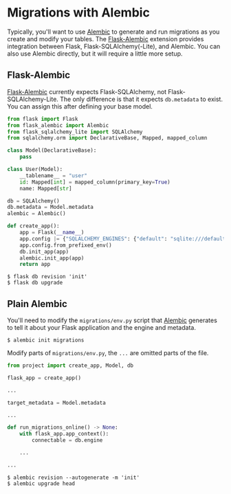 # Migrations with Alembic

Typically, you'll want to use [Alembic] to generate and run migrations as you
create and modify your tables. The [Flask-Alembic] extension provides
integration between Flask, Flask-SQLAlchemy(-Lite), and Alembic. You can also
use Alembic directly, but it will require a little more setup.

[Alembic]: https://alembic.sqlalchemy.org
[Flask-Alembic]: https://flask-alembic.readthedocs.io


## Flask-Alembic

[Flask-Alembic] currently expects Flask-SQLAlchemy, not Flask-SQLAlchemy-Lite. The
only difference is that it expects `db.metadata` to exist. You can assign this
after defining your base model.

```python
from flask import Flask
from flask_alembic import Alembic
from flask_sqlalchemy_lite import SQLAlchemy
from sqlalchemy.orm import DeclarativeBase, Mapped, mapped_column

class Model(DeclarativeBase):
    pass

class User(Model):
    __tablename__ = "user"
    id: Mapped[int] = mapped_column(primary_key=True)
    name: Mapped[str]

db = SQLAlchemy()
db.metadata = Model.metadata
alembic = Alembic()

def create_app():
    app = Flask(__name__)
    app.config |= {"SQLALCHEMY_ENGINES": {"default": "sqlite:///default.sqlite"}}
    app.config.from_prefixed_env()
    db.init_app(app)
    alembic.init_app(app)
    return app
```

```
$ flask db revision 'init'
$ flask db upgrade
```


## Plain Alembic

You'll need to modify the `migrations/env.py` script that [Alembic] generates to
tell it about your Flask application and the engine and metadata.

```
$ alembic init migrations
```

Modify parts of `migrations/env.py`, the `...` are omitted parts of the file.

```python
from project import create_app, Model, db

flask_app = create_app()

...

target_metadata = Model.metadata

...

def run_migrations_online() -> None:
    with flask_app.app_context():
        connectable = db.engine

    ...

...
```

```
$ alembic revision --autogenerate -m 'init'
$ alembic upgrade head
```
